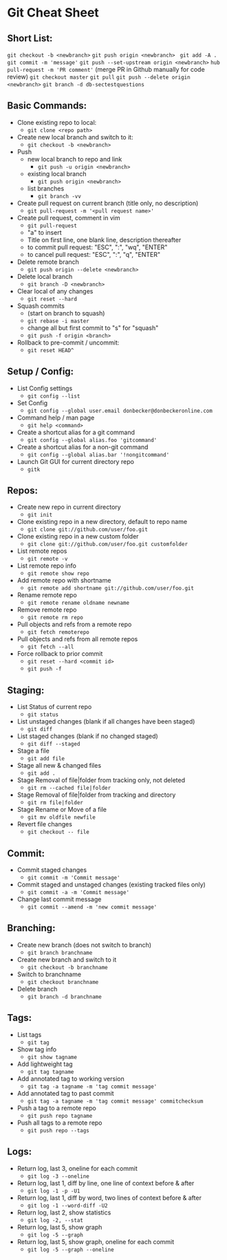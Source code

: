 # Git Cheat Sheet
## Short List: 

`git checkout -b <newbranch>`
`git push origin <newbranch> `
`git add -A . `
`git commit -m 'message'`
`git push --set-upstream origin <newbranch>`
`hub pull-request -m 'PR comment'`
(merge PR in Github manually for code review)
`git checkout master`
`git pull`
`git push --delete origin <newbranch>`
`git branch -d db-sectestquestions`

## Basic Commands:

* Clone existing repo to local:
    * `git clone <repo path>`
* Create new local branch and switch to it:
    * `git checkout -b <newbranch>`
* Push
    * new local branch to repo and link
        * `git push -u origin <newbranch>` 
    * existing local branch
        * `git push origin <newbranch>`
    * list branches
        * `git branch -vv`
* Create pull request on current branch (title only, no description)
    * `git pull-request -m '<pull request name>'`
* Create pull request, comment in vim
    * `git pull-request`
    * "a" to insert
    * Title on first line, one blank line, description thereafter
    * to commit pull request: "ESC", ":", "wq", "ENTER"
    * to cancel pull request: "ESC", ":", "q", "ENTER"
* Delete remote branch
    * `git push origin --delete <newbranch>`
* Delete local branch
    * `git branch -D <newbranch>`
* Clear local of any changes
    * `git reset --hard`
* Squash commits
    * (start on branch to squash)
    * `git rebase -i master`
    * change all but first commit to "s" for "squash"
    * `git push -f origin <branch>`
* Rollback to pre-commit / uncommit:
    * `git reset HEAD^`
 
## Setup / Config:

* List Config settings
    * `git config --list`
* Set Config
    * `git config --global user.email donbecker@donbeckeronline.com`
* Command help / man page
    * `git help <command>`
* Create a shortcut alias for a git command
    * `git config --global alias.foo 'gitcommand'`
* Create a shortcut alias for a non-git command
    * `git config --global alias.bar '!nongitcommand'`
* Launch Git GUI for current directory repo
    * `gitk`

## Repos:

* Create new repo in current directory
    * `git init`
* Clone existing repo in a new directory, default to repo name
    * `git clone git://github.com/user/foo.git`
* Clone existing repo in a new custom folder
    * `git clone git://github.com/user/foo.git customfolder`
* ​List remote repos
    * `git remote -v`
* List remote repo info
    * `git remote show repo`
* Add remote repo with shortname
    * `git remote add shortname git://github.com/user/foo.git`
* Rename remote repo
    * `git remote rename oldname newname`
* Remove remote repo
    * `git remote rm repo`
* Pull objects and refs from a remote repo
    * `git fetch remoterepo`
* ​Pull objects and refs from all remote repos
    * `git fetch --all`
* ​Force rollback to prior commit
    * `git reset --hard <commit id>`
    * `git push -f`

## Staging:

* List Status of current repo
    * `git status`
* List unstaged changes (blank if all changes have been staged)
    * `git diff`
* List staged changes (blank if no changed staged)
    * `git diff --staged`
* Stage a file
    * `git add file`
* Stage all new & changed files
    * `git add .`
* ​Stage Removal of file|folder from tracking only, not deleted
    * `git rm --cached file|folder`
* Stage Removal of file|folder from tracking and directory
    * `git rm file|folder`
* ​Stage Rename or Move of a file
    * `git mv oldfile newfile`
* Revert file changes
    * `git checkout -- file`

## Commit: 

* Commit staged changes
    * `git commit -m 'Commit message'`
* Commit staged and unstaged changes (existing tracked files only)
    * `git commit -a -m 'Commit message'`
* Change last commit message
    * `git commit --amend -m 'new commit message'`

## Branching:

* Create new branch (does not switch to branch)
    * `git branch branchname`
* Create new branch and switch to it
    * `git checkout -b branchname`
* Switch to branchname
    * `git checkout branchname`
* Delete branch
    * `git branch -d branchname`
 
## Tags:

* List tags
    * `git tag`
* Show tag info
    * `git show tagname`
* Add lightweight tag
    * `git tag tagname`
* Add annotated tag to working version
    * `git tag -a tagname -m 'tag commit message'`
* Add annotated tag to past commit
    * `git tag -a tagname -m 'tag commit message' commitchecksum`
* ​Push a tag to a remote repo
    * `git push repo tagname`
* ​Push all tags to a remote repo
    * `git push repo --tags`

## Logs:

* Return log, last 3, oneline for each commit
    * `git log -3 --oneline`
* ​Return log, last 1, diff by line, one line of context before & after
    * `git log -1 -p -U1`
* Return log, last 1, diff by word, two lines of context before & after
    * `git log -1 --word-diff -U2`
* Return log, last 2, show statistics
    * `git log -2, --stat`
* Return log, last 5, show graph
    * `git log -5 --graph`
* Return log, last 5, show graph, oneline for each commit
    * `git log -5 --graph --oneline`
 